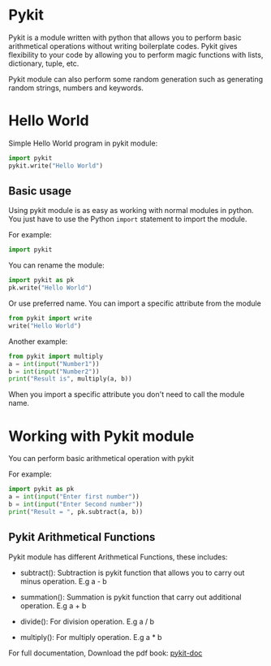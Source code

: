 # Pykit
Pykit is a module written with python that allows you to perform basic arithmetical operations without writing boilerplate codes. Pykit gives flexibility to your code by allowing you to perform magic functions with lists, dictionary, tuple, etc.

Pykit module can also perform some random generation such as generating random strings, numbers and keywords.

# Hello World
Simple Hello World program in pykit module:
	
```python 
import pykit
pykit.write("Hello World")
```

## Basic usage
Using pykit module is as easy as working with normal modules in python. You just have to use the Python `import` statement to import the module.

For example:
```python
import pykit
```

You can rename the module:
```python 
import pykit as pk
pk.write("Hello World")
```

Or use preferred name. 
You can import a specific attribute from the module

```python
from pykit import write
write("Hello World")
```
Another example:
```python
from pykit import multiply
a = int(input("Number1"))
b = int(input("Number2"))
print("Result is", multiply(a, b))
```
When you import a specific attribute you don't need to call the module name.

# Working with Pykit module 
You can perform basic arithmetical operation with pykit

For example:
```python
import pykit as pk
a = int(input("Enter first number"))
b = int(input("Enter Second number"))
print("Result = ", pk.subtract(a, b))
```

## Pykit Arithmetical Functions
Pykit module has different Arithmetical Functions, these includes:

- subtract(): Subtraction is pykit function that allows you to carry out minus operation. E.g a - b

- summation(): Summation is pykit function that carry out additional operation. E.g a + b

- divide(): For division operation. E.g a / b

- multiply(): For multiply operation. 
E.g a * b

For full documentation, Download the pdf book: [pykit-doc](https://)
